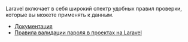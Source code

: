 Laravel включает в себя широкий спектр удобных правил проверки, которые вы можете применять к данным.

[//]: # "materials"

- [Документация](https://laravel.com/docs/10.x/validation)
- [Правила валидации пароля в проектах на Laravel](https://youtu.be/383_WFoN-uQ)

[//]: # "/materials"
